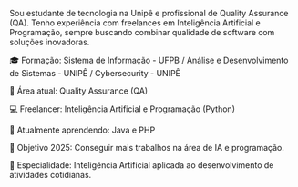 Sou estudante de tecnologia na Unipê e profissional de Quality Assurance (QA). Tenho experiência com freelances em Inteligência Artificial e Programação, sempre buscando combinar qualidade de software com soluções inovadoras. 

🎓 Formação:  Sistema de Informação - UFPB / 
              Análise e Desenvolvimento de Sistemas - UNIPÊ / 
              Cybersecurity - UNIPÊ

💼 Área atual: Quality Assurance (QA)

💻 Freelancer: Inteligência Artificial e Programação (Python)

🌱 Atualmente aprendendo: Java e PHP

🎯 Objetivo 2025: Conseguir mais trabalhos na área de IA e programação.

🤖 Especialidade: Inteligência Artificial aplicada ao desenvolvimento de atividades cotidianas. 

